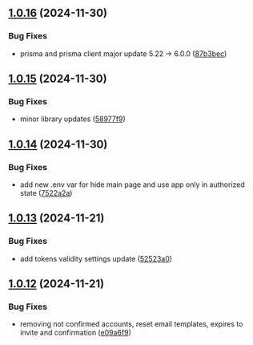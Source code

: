 ## [1.0.16](https://github.com/Jacaplaca/catering/compare/v1.0.15...v1.0.16) (2024-11-30)


### Bug Fixes

* prisma and prisma client major update 5.22 -> 6.0.0 ([87b3bec](https://github.com/Jacaplaca/catering/commit/87b3bec216c63203ee1361b574a0f91865ba3311))



## [1.0.15](https://github.com/Jacaplaca/catering/compare/v1.0.14...v1.0.15) (2024-11-30)


### Bug Fixes

* minor library updates ([58977f9](https://github.com/Jacaplaca/catering/commit/58977f9aa3f2dbff4a4616a678fe67459b8ee41b))



## [1.0.14](https://github.com/Jacaplaca/catering/compare/v1.0.13...v1.0.14) (2024-11-30)


### Bug Fixes

* add new .env var for hide main page and use app only in authorized state ([7522a2a](https://github.com/Jacaplaca/catering/commit/7522a2accaacda26ef081dc0d76370ed5cbaae56))



## [1.0.13](https://github.com/Jacaplaca/catering/compare/v1.0.12...v1.0.13) (2024-11-21)


### Bug Fixes

* add tokens validity settings update ([52523a0](https://github.com/Jacaplaca/catering/commit/52523a00251a2277df01ba0f8bcdb6119a9fe1d8))



## [1.0.12](https://github.com/Jacaplaca/catering/compare/v1.0.11...v1.0.12) (2024-11-21)


### Bug Fixes

* removing not confirmed accounts, reset email templates, expires to invite and confirmation ([e09a6f9](https://github.com/Jacaplaca/catering/commit/e09a6f9a11ff15e302f1b21bf168b7402d31de71))



